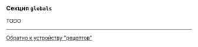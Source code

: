 ### Секция `globals`

TODO

---

[Обратно к устройству "рецептов"](/plugins/hh-geminio/docs/ru/RECIPE_CONTENT.md)